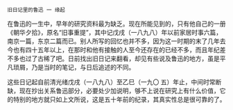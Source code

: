     旧日记里的鲁迅 一 缘起 

   在鲁迅的一生中，早年的研究资料最为缺乏。现在所能见到的，只有他自己的一册《朝华夕拾》，原名“旧事重提”，其中记戊戌（一八九八）年以前家居时事六篇，南京一篇，东京二篇而已。别人所写的回忆也并不多，因为这一时期的末了几年去今也有四十五年以上，在那时和他有接触的人至今还存在的已经不多，而且年纪差不多也过了古稀了吧。日前找出旧日记来翻看，却见有些说及鲁迅的地方，虽是平凡琐屑，乃是当时的笔记，与日后追述的不同。

   这些日记起自前清光绪戊戌（一八九八）至乙巳（一九〇 五）年止，中间时常断缺，现在抄出关系鲁迅部分，必要处少加说明，够不上说在研究上有什么价值，它的特别的地方就只如上文所说，这是五十年前的纪录，其真实性总是很可靠的了。

